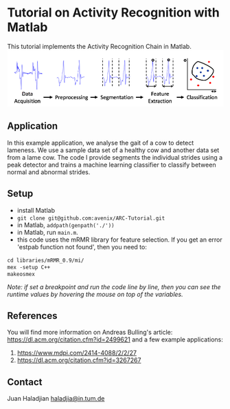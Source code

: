# Tutorial on Activity Recognition with Matlab

This tutorial implements the Activity Recognition Chain in Matlab.
![Activity Recognition Chain](images/ARC.png)

## Application
In this example application, we analyse the gait of a cow to detect lameness. We use a sample data set of a healthy cow and another data set from a lame cow. The code I provide segments the individual strides using a peak detector and trains a machine learning classifier to classify between normal and abnormal strides. 

## Setup
* install Matlab
* `git clone git@github.com:avenix/ARC-Tutorial.git`
* in Matlab, `addpath(genpath('./'))`
* in Matlab, run `main.m`.
* this code uses the mRMR library for feature selection. If you get an error 'estpab function not found', then you need to:
```
cd libraries/mRMR_0.9/mi/
mex -setup C++ 
makeosmex
```

	
*Note: if set a breakpoint and run the code line by line, then you can see the runtime values by hovering the mouse on top of the variables.*

## References
You will find more information on Andreas Bulling's article: https://dl.acm.org/citation.cfm?id=2499621
and a few example applications:
1. https://www.mdpi.com/2414-4088/2/2/27
2. https://dl.acm.org/citation.cfm?id=3267267

## Contact
Juan Haladjian
haladjia@in.tum.de
